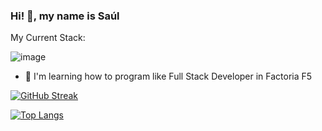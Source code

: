 ### Hi! 👋, my name is Saúl

My Current Stack:

![image](https://user-images.githubusercontent.com/116891045/228465190-064969ac-a86e-4b86-8c7e-cda3fac0eca1.png)


- 🌱 I'm learning how to program like Full Stack Developer in Factoria F5 

[![GitHub Streak](http://github-readme-streak-stats.herokuapp.com?user=SaulAguinaga&theme=dark&background=000000)](https://git.io/streak-stats)

[![Top Langs](https://github-readme-stats.vercel.app/api/top-langs/?username=SaulAguinaga&layout=compact&theme=vision-friendly-dark)](https://github.com/anuraghazra/github-readme-stats)


